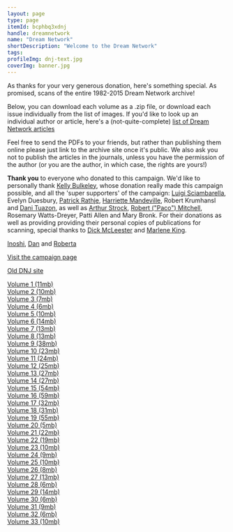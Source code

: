 ```yaml
---
layout: page
type: page
itemId: bcphbq3xdnj
handle: dreamnetwork
name: "Dream Network"
shortDescription: "Welcome to the Dream Network"
tags:
profileImg: dnj-text.jpg
coverImg: banner.jpg
---
```


As thanks for your very generous donation, here's something special. As promised, scans of the entire 1982-2015 Dream Network archive!

Below, you can download each volume as a .zip file, or download each issue individually from the list of images. If you'd like to look up an individual author or article, here's a (not-quite-complete) [list of Dream Network articles](https://docs.google.com/spreadsheets/d/1cfm83Fnx9m9Q_Bfu3bpDv2kQqUwDG6exOj-Zny-MnMw/edit?usp=sharing)

Feel free to send the PDFs to your friends, but rather than publishing them online please just link to the archive site once it's public. We also ask you not to publish the articles in the journals, unless you have the permission of the author (or you are the author, in which case, the rights are yours!)

**Thank you** to everyone who donated to this campaign. We'd like to personally thank [Kelly Bulkeley](https://kellybulkeley.org/about-kelly-bulkeley), whose donation really made this campaign possible, and all the 'super supporters' of the campaign: [Luigi Sciambarella](https://www.monroeinstitute.org/Luigi-Sciambarella), Evelyn Duesbury, <a href="http://ener.co/team/patrick-rathje/">Patrick Rathje</a>, <a href="https://lotushawkspeaks.squarespace.com/">Harriette Mandeville</a>, Robert Krumhansl and <a href="https://www.linkedin.com/in/danituazon">Dani Tuazon</a>, as well as <a href="https://arthurstrock.com/about-arthur/">Arthur Strock</a>, <a href="https://independent.academia.edu/PacoMitchell">Robert ("Paco") Mitchell</a>, Rosemary Watts-Dreyer, Patti Allen and Mary Bronk. For their donations as well as providing providing their personal copies of publications for scanning, special thanks to <a href="https://www.changingworld.com/about-us">Dick McLeester</a> and <a href="https://www.dreamtimesguide.com/about-marlene-king/">Marlene King</a>.

<a href="https://twitter.com/EastWest_Works">Inoshi</a>, <a href="https://twitter.com/kannydennedy">Dan</a> and <a href="../@robertaossana">Roberta</a>

<a href="https://chuffed.org/project/dream-network-journal">Visit the campaign page</a></p>

[Old DNJ site](https://web.archive.org/web/20060424062349/http://dreamnetwork.net/)

<div class="scans">
    <div class="container">
        <a href="../files/Volume_1.zip" download>
            <span>Volume 1 (11mb)</span>
        </a>
    </div>
    <div class="container">
        <a href="../files/Volume_2.zip" download>
            <span>Volume 2 (10mb)</span>
        </a>
    </div>
    <div class="container">
        <a href="../files/Volume_3.zip" download>
            <span>Volume 3 (7mb)</span>
        </a>
    </div>
    <div class="container">
        <a href="../files/Volume_4.zip" download>
            <span>Volume 4 (6mb)</span>
        </a>
    </div>
    <div class="container">
        <a href="../files/Volume_5.zip" download>
            <span>Volume 5 (10mb)</span>
        </a>
    </div>
    <div class="container">
        <a href="../files/Volume_6.zip" download>
            <span>Volume 6 (14mb)</span>
        </a>
    </div>
    <div class="container">
        <a href="../files/Volume_7.zip" download>
            <span>Volume 7 (13mb)</span>
        </a>
    </div>
    <div class="container">
        <a href="../files/Volume_8.zip" download>
            <span>Volume 8 (13mb)</span>
        </a>
    </div>
    <div class="container">
        <a href="../files/Volume_9.zip" download>
            <span>Volume 9 (38mb)</span>
        </a>
    </div>
    <div class="container">
        <a href="../files/Volume_10.zip" download>
            <span>Volume 10 (23mb)</span>
        </a>
    </div>
    <div class="container">
        <a href="../files/Volume_11.zip" download>
            <span>Volume 11 (24mb)</span>
        </a>
    </div>
    <div class="container">
        <a href="../files/Volume_12.zip" download>
            <span>Volume 12 (25mb)</span>
        </a>
    </div>
    <div class="container">
        <a href="../files/Volume_13.zip" download>
            <span>Volume 13 (27mb)</span>
        </a>
    </div>
    <div class="container">
        <a href="../files/Volume_14.zip" download>
            <span>Volume 14 (27mb)</span>
        </a>
    </div>
    <div class="container">
        <a href="../files/Volume_15.zip" download>
            <span>Volume 15 (54mb)</span>
        </a>
    </div>
    <div class="container">
        <a href="../files/Volume_16.zip" download>
            <span>Volume 16 (59mb)</span>
        </a>
    </div>
    <div class="container">
        <a href="../files/Volume_17.zip" download>
            <span>Volume 17 (32mb)</span>
        </a>
    </div>
    <div class="container">
        <a href="../files/Volume_18.zip" download>
            <span>Volume 18 (31mb)</span>
        </a>
    </div>
    <div class="container">
        <a href="../files/Volume_19.zip" download>
            <span>Volume 19 (55mb)</span>
        </a>
    </div>
    <div class="container">
        <a href="../files/Volume_20.zip" download>
            <span>Volume 20 (5mb)</span>
        </a>
    </div>
    <div class="container">
        <a href="../files/Volume_21.zip" download>
            <span>Volume 21 (22mb)</span>
        </a>
    </div>
    <div class="container">
        <a href="../files/Volume_22.zip" download>
            <span>Volume 22 (19mb)</span>
        </a>
    </div>
    <div class="container">
        <a href="../files/Volume_23.zip" download>
            <span>Volume 23 (10mb)</span>
        </a>
    </div>
    <div class="container">
        <a href="../files/Volume_24.zip" download>
            <span>Volume 24 (9mb)</span>
        </a>
    </div>
    <div class="container">
        <a href="../files/Volume_25.zip" download>
            <span>Volume 25 (10mb)</span>
        </a>
    </div>
    <div class="container">
        <a href="../files/Volume_26.zip" download>
            <span>Volume 26 (8mb)</span>
        </a>
    </div>
    <div class="container">
        <a href="../files/Volume_27.zip" download>
            <span>Volume 27 (13mb)</span>
        </a>
    </div>
    <div class="container">
        <a href="../files/Volume_28.zip" download>
            <span>Volume 28 (6mb)</span>
        </a>
    </div>
    <div class="container">
        <a href="../files/Volume_29.zip" download>
            <span>Volume 29 (14mb)</span>
        </a>
    </div>
    <div class="container">
        <a href="../files/Volume_30.zip" download>
            <span>Volume 30 (6mb)</span>
        </a>
    </div>
    <div class="container">
        <a href="../files/Volume_31.zip" download>
            <span>Volume 31 (9mb)</span>
        </a>
    </div>
    <div class="container">
        <a href="../files/Volume_32.zip" download>
            <span>Volume 32 (6mb)</span>
        </a>
    </div>
    <div class="container">
        <a href="../files/Volume_33.zip" download>
            <span>Volume 33 (10mb)</span>
        </a>
    </div>
</div>
